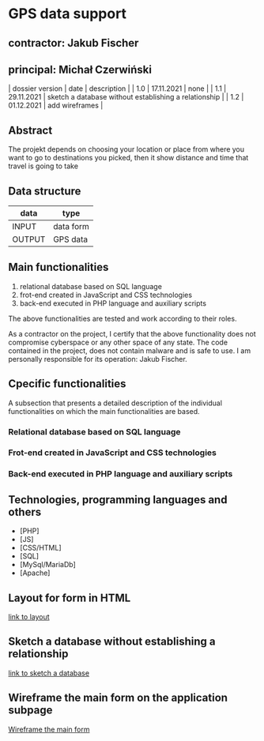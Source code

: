 # GPS data support

## contractor: Jakub Fischer
## principal: Michał Czerwiński


| dossier version | date | description |
| 1.0 | 17.11.2021 | none |
| 1.1 | 29.11.2021 | sketch a database without establishing a relationship |
| 1.2 | 01.12.2021 | add wireframes |

## Abstract 
The projekt depends on choosing your location or place from where you want to go to destinations you picked,
then it show distance and time that travel is going to take


## Data structure

| data | type |
| ------ | ------ |
| INPUT | data form |
| OUTPUT | GPS data |

## Main functionalities

1. relational database based on SQL language
1. frot-end created in JavaScript and CSS technologies
1. back-end executed in PHP language and auxiliary scripts

The above functionalities are tested and work according to their roles.

As a contractor on the project, I certify that the above functionality 
does not compromise cyberspace or any other space of any state. 
The code contained in the project, does not contain malware and is safe to use. 
I am personally responsible for its operation: Jakub Fischer.


## Cpecific functionalities

A subsection that presents a detailed description of the individual functionalities on which the main functionalities are based.

### Relational database based on SQL language

### Frot-end created in JavaScript and CSS technologies

### Back-end executed in PHP language and auxiliary scripts

## Technologies, programming languages and others

- [PHP]
- [JS]
- [CSS/HTML]
- [SQL]
- [MySql/MariaDb]
- [Apache]

## Layout for form in HTML

[link to layout][form]

## Sketch a database without establishing a relationship

[link to sketch a database][db]

## Wireframe the main form on the application subpage

[Wireframe the main form][wireframeMain]

 
 [form]: https://github.com/Michal3456/4ati/blob/main/2/sprites/DiagramAB.PNG
 
 [db]: https://github.com/Michal3456/4ati/blob/main/2/sprites/SketchAB.PNG
 
 [wireframeMain]: https://github.com/Michal3456/4ati/blob/main/2/sprites/a_wireframe_subpage.png
